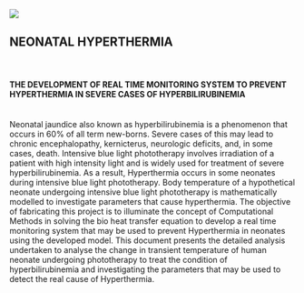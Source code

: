 ![](https://neopededu.com/wp-content/uploads/2020/01/newborn-receiving-phototherapy-to-treat-jaundice.jpg)
<h2>NEONATAL HYPERTHERMIA </h2>
</br>
<h4> THE DEVELOPMENT OF REAL TIME MONITORING SYSTEM TO PREVENT HYPERTHERMIA IN SEVERE CASES OF HYPERBILIRUBINEMIA </h4>
</br>
Neonatal jaundice also known as hyperbilirubinemia is a phenomenon that occurs in
60% of all term new-borns. Severe cases of this may lead to chronic encephalopathy, kernicterus,
neurologic deficits, and, in some cases, death. Intensive blue light phototherapy involves irradiation
of a patient with high intensity light and is widely used for treatment of severe hyperbilirubinemia. As
a result, Hyperthermia occurs in some neonates during intensive blue light phototherapy. Body
temperature of a hypothetical neonate undergoing intensive blue light phototherapy is
mathematically modelled to investigate parameters that cause hyperthermia.
The objective of fabricating this project is to illuminate the concept of Computational Methods in
solving the bio heat transfer equation to develop a real time monitoring system that may be used to
prevent Hyperthermia in neonates using the developed model. This document presents the detailed
analysis undertaken to analyse the change in transient temperature of human neonate undergoing
phototherapy to treat the condition of hyperbilirubinemia and investigating the parameters that may
be used to detect the real cause of Hyperthermia.
